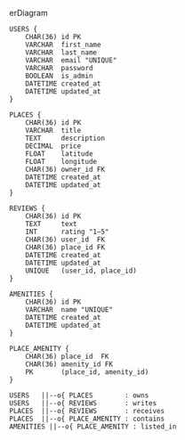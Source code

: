 erDiagram

    USERS {
        CHAR(36) id PK
        VARCHAR  first_name
        VARCHAR  last_name
        VARCHAR  email "UNIQUE"
        VARCHAR  password
        BOOLEAN  is_admin
        DATETIME created_at
        DATETIME updated_at
    }

    PLACES {
        CHAR(36) id PK
        VARCHAR  title
        TEXT     description
        DECIMAL  price
        FLOAT    latitude
        FLOAT    longitude
        CHAR(36) owner_id FK
        DATETIME created_at
        DATETIME updated_at
    }

    REVIEWS {
        CHAR(36) id PK
        TEXT     text
        INT      rating "1–5"
        CHAR(36) user_id  FK
        CHAR(36) place_id FK
        DATETIME created_at
        DATETIME updated_at
        UNIQUE   (user_id, place_id)
    }

    AMENITIES {
        CHAR(36) id PK
        VARCHAR  name "UNIQUE"
        DATETIME created_at
        DATETIME updated_at
    }

    PLACE_AMENITY {
        CHAR(36) place_id  FK
        CHAR(36) amenity_id FK
        PK       (place_id, amenity_id)
    }

    USERS   ||--o{ PLACES        : owns
    USERS   ||--o{ REVIEWS       : writes
    PLACES  ||--o{ REVIEWS       : receives
    PLACES  ||--o{ PLACE_AMENITY : contains
    AMENITIES ||--o{ PLACE_AMENITY : listed_in
